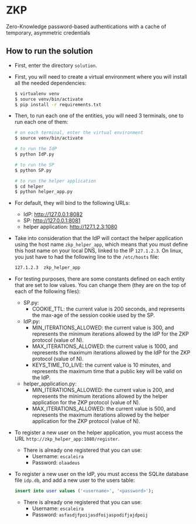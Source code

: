 # ZKP
Zero-Knowledge password-based authentications with a cache of temporary, asymmetric credentials

## How to run the solution

 - First, enter the directory `solution`.

 - First, you will need to create a virtual environment where you will install all the needed dependencies:
    ```bash
    $ virtualenv venv
    $ source venv/bin/activate
    $ pip install -r requirements.txt
    ```

 - Then, to run each one of the entities, you will need 3 terminals, one to run each one of them:
    ```bash
    # on each terminal, enter the virtual environment
    $ source venv/bin/activate

    # to run the IdP
    $ python IdP.py

    # to run the SP
    $ python SP.py

    # to run the helper application
    $ cd helper
    $ python helper_app.py
    ```

 - For default, they will bind to the following URLs:
    - IdP: http://127.0.0.1:8082
    - SP: http://127.0.0.1:8081
    - helper application: http://127.1.2.3:1080

 - Take into consideration that the IdP will contact the helper application using the host name `zkp_helper_app`, which means that you must define this host name on your local DNS, linked to the IP `127.1.2.3`. On linux, you just have to had the following line to the `/etc/hosts` file:
    ```bash
    127.1.2.3  zkp_helper_app
    ```

 - For testing purposes, there are some constants defined on each entity that are set to low values. You can change them (they are on the top of each of the following files):
    - SP.py:
       - COOKIE_TTL: the current value is 200 seconds, and represents the max-age of the session cookie used by the SP.
    - IdP.py:
       - MIN_ITERATIONS_ALLOWED: the current value is 300, and represents the minimum iterations allowed by the IdP for the ZKP protocol (value of N).
       - MAX_ITERATIONS_ALLOWED: the current value is 1000, and represents the maximum iterations allowed by the IdP for the ZKP protocol (value of N).
       - KEYS_TIME_TO_LIVE: the current value is 10 minutes, and represents the maximum time that a public key will be valid on the IdP.
    - helper_application.py:
       - MIN_ITERATIONS_ALLOWED: the current value is 200, and represents the minimum iterations allowed by the helper application for the ZKP protocol (value of N).
       - MAX_ITERATIONS_ALLOWED: the current value is 500, and represents the maximum iterations allowed by the helper application for the ZKP protocol (value of N).

 - To register a new user on the helper application, you must access the URL `http://zkp_helper_app:1080/register`.
    - There is already one registered that you can use: 
       - Username: `escaleira`
       - Password: `olaadeus`

 - To register a new user on the IdP, you must access the SQLite database file `idp.db`, and add a new user to the users table:
    ```sql
    insert into user values ('<username>', '<password>');
    ```
    - There is already one registered that you can use: 
        - Username: `escaleira`
        - Password: `asfasdjfpoijasdfoijaspodifjajdpoij`
